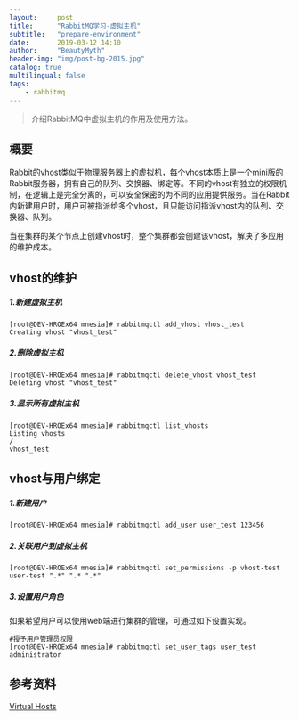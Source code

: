 ```yaml
---
layout:     post
title:      "RabbitMQ学习-虚拟主机"
subtitle:   "prepare-environment"
date:       2019-03-12 14:10
author:     "BeautyMyth"
header-img: "img/post-bg-2015.jpg"
catalog: true
multilingual: false
tags:
    - rabbitmq
---
```


> 介绍RabbitMQ中虚拟主机的作用及使用方法。

## 概要

<p>
Rabbit的vhost类似于物理服务器上的虚拟机，每个vhost本质上是一个mini版的Rabbit服务器，拥有自己的队列、交换器、绑定等。不同的vhost有独立的权限机制，在逻辑上是完全分离的，可以安全保密的为不同的应用提供服务。当在Rabbit内新建用户时，用户可被指派给多个vhost，且只能访问指派vhost内的队列、交换器、队列。
</p>

<p>
当在集群的某个节点上创建vhost时，整个集群都会创建该vhost，解决了多应用的维护成本。
</p>

## vhost的维护

##### 1.新建虚拟主机

```linux
[root@DEV-HROEx64 mnesia]# rabbitmqctl add_vhost vhost_test
Creating vhost "vhost_test"
```

##### 2.删除虚拟主机

```linux
[root@DEV-HROEx64 mnesia]# rabbitmqctl delete_vhost vhost_test
Deleting vhost "vhost_test"
```

##### 3.显示所有虚拟主机

```linux
[root@DEV-HROEx64 mnesia]# rabbitmqctl list_vhosts
Listing vhosts
/
vhost_test
```

## vhost与用户绑定

##### 1.新建用户

```linux
[root@DEV-HROEx64 mnesia]# rabbitmqctl add_user user_test 123456
```

##### 2.关联用户到虚拟主机

```linux
[root@DEV-HROEx64 mnesia]# rabbitmqctl set_permissions -p vhost-test user-test ".*" ".* ".*"
```

##### 3.设置用户角色

<p>
如果希望用户可以使用web端进行集群的管理，可通过如下设置实现。
</p>

```linux
#授予用户管理员权限
[root@DEV-HROEx64 mnesia]# rabbitmqctl set_user_tags user_test administrator
```

## 参考资料

[Virtual Hosts](https://www.rabbitmq.com/vhosts.html)
